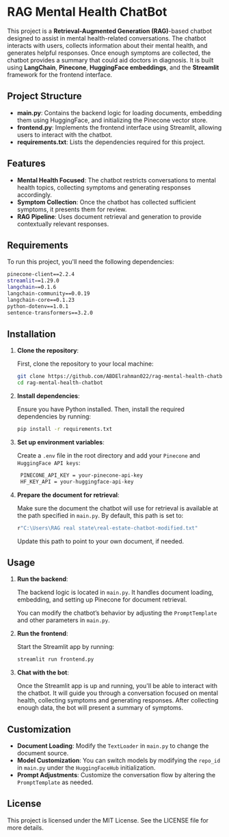 # RAG Mental Health ChatBot

This project is a **Retrieval-Augmented Generation (RAG)**-based chatbot designed to assist in mental health-related conversations. The chatbot interacts with users, collects information about their mental health, and generates helpful responses. Once enough symptoms are collected, the chatbot provides a summary that could aid doctors in diagnosis. It is built using **LangChain**, **Pinecone**, **HuggingFace embeddings**, and the **Streamlit** framework for the frontend interface.

## Project Structure

- **main.py**: Contains the backend logic for loading documents, embedding them using HuggingFace, and initializing the Pinecone vector store.
- **frontend.py**: Implements the frontend interface using Streamlit, allowing users to interact with the chatbot.
- **requirements.txt**: Lists the dependencies required for this project.

## Features

- **Mental Health Focused**: The chatbot restricts conversations to mental health topics, collecting symptoms and generating responses accordingly.
- **Symptom Collection**: Once the chatbot has collected sufficient symptoms, it presents them for review.
- **RAG Pipeline**: Uses document retrieval and generation to provide contextually relevant responses.

## Requirements

To run this project, you'll need the following dependencies:

```bash
pinecone-client==2.2.4
streamlit==1.29.0
langchain==0.1.6
langchain-community==0.0.19
langchain-core==0.1.23
python-dotenv==1.0.1
sentence-transformers==3.2.0
```
## Installation


1. **Clone the repository**:

   First, clone the repository to your local machine:

   ```bash
   git clone https://github.com/ABDElrahman022/rag-mental-health-chatbot.git
   cd rag-mental-health-chatbot
   ```
2. **Install dependencies**:

    Ensure you have Python installed. Then, install the required dependencies by running:

    ```bash
    pip install -r requirements.txt
    ```

3. **Set up environment variables**:

    Create a `.env` file in the root directory and add your `Pinecone` and `HuggingFace API keys`:
   ```bash
    PINECONE_API_KEY = your-pinecone-api-key
    HF_KEY_API = your-huggingface-api-key
    ```
4. **Prepare the document for retrieval**:

    Make sure the document the chatbot will use for retrieval is available at the path specified in `main.py`. By default, this path is set to:

    ```bash
    r"C:\Users\RAG real state\real-estate-chatbot-modified.txt"
    ```
    Update this path to point to your own document, if needed.

## Usage
1. **Run the backend**:

    The backend logic is located in `main.py`. It handles document loading, embedding, and setting up Pinecone for document retrieval.

    You can modify the chatbot’s behavior by adjusting the `PromptTemplate` and other parameters in `main.py`.

2. **Run the frontend**:

    Start the Streamlit app by running:

    ```bash
    streamlit run frontend.py
    ```
3. **Chat with the bot**:


    Once the Streamlit app is up and running, you'll be able to interact with the chatbot. It will guide you through a conversation focused on mental health, collecting symptoms and generating responses. After collecting enough data, the bot will present a summary of symptoms.

## Customization
- **Document Loading**: Modify the `TextLoader` in `main.py` to change the document source.
- **Model Customization**: You can switch models by modifying the `repo_id` in `main.py` under the `HuggingFaceHub` initialization.
- **Prompt Adjustments**: Customize the conversation flow by altering the `PromptTemplate` as needed.

## License
This project is licensed under the MIT License. See the LICENSE file for more details.
